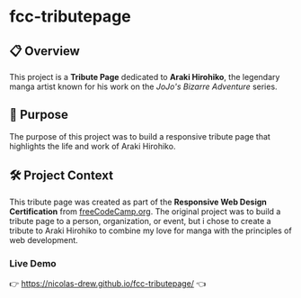 # fcc-tributepage

## 📋 Overview
This project is a **Tribute Page** dedicated to **Araki Hirohiko**, the legendary manga artist known for his work on the *JoJo's Bizarre Adventure* series.

## 🎯 Purpose
The purpose of this project was to build a responsive tribute page that highlights the life and work of Araki Hirohiko.

## 🛠️ Project Context
This tribute page was created as part of the **Responsive Web Design Certification** from [freeCodeCamp.org](https://www.freecodecamp.org/). The original project was to build a tribute page to a person, organization, or event, but i chose to create a tribute to Araki Hirohiko to combine my love for manga with the principles of web development.

### Live Demo

👉 https://nicolas-drew.github.io/fcc-tributepage/ 👈
